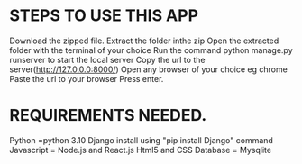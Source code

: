 # STEPS TO USE THIS APP
Download the zipped file.
Extract the folder inthe zip
Open the extracted folder with the terminal of your choice
Run the command python manage.py runserver to start the local server
Copy the url to the server(http://127.0.0.0:8000/)
Open any browser of your choice eg chrome 
Paste the url to your browser
Press enter.


# REQUIREMENTS NEEDED.
Python =python 3.10
Django install using "pip install Django" command
Javascript = Node.js and React.js
Html5 and CSS
Database = Mysqlite

